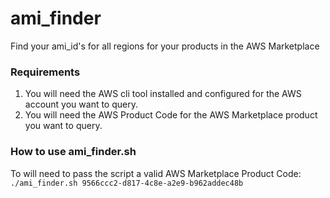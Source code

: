 # ami_finder
Find your ami_id's for all regions for your products in the AWS Marketplace

### Requirements ###
1. You will need the AWS cli tool installed and configured for the AWS account you want to query.  
2. You will need the AWS Product Code for the AWS Marketplace product you want to query.

### How to use ami_finder.sh ###
To will need to pass the script a valid AWS Marketplace Product Code:
```./ami_finder.sh 9566ccc2-d817-4c8e-a2e9-b962addec48b```

